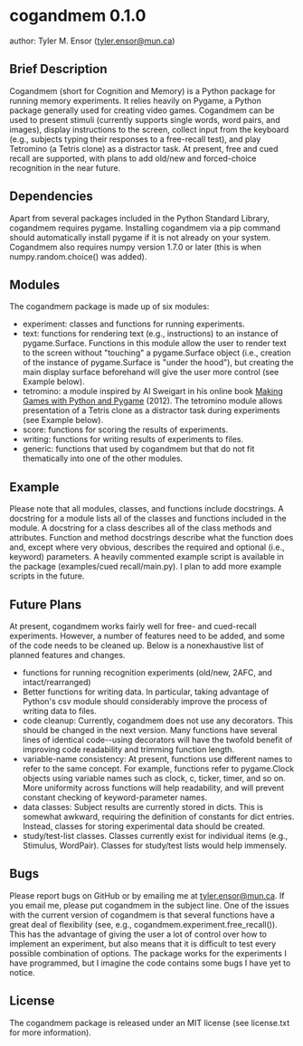# cogandmem 0.1.0
author: Tyler M. Ensor (tyler.ensor@mun.ca)


## Brief Description
Cogandmem (short for Cognition and Memory) is a Python package for running memory experiments. It relies heavily on Pygame, a Python package generally used for creating video games.
Cogandmem can be used to present stimuli (currently supports single words, word pairs, and images), display instructions to the screen, collect input from the keyboard (e.g., subjects typing their responses to a free-recall test), and play Tetromino (a Tetris clone) as a distractor task.
At present, free and cued recall are supported, with plans to add old/new and forced-choice recognition in the near future.


## Dependencies
Apart from several packages included in the Python Standard Library, cogandmem requires pygame. Installing cogandmem via a pip command should automatically install pygame if it is not already on your system.
Cogandmem also requires numpy version 1.7.0 or later (this is when numpy.random.choice() was added).


## Modules
The cogandmem package is made up of six modules:
* experiment: classes and functions for running experiments.
* text: functions for rendering text (e.g., instructions) to an instance of pygame.Surface. Functions in this module allow the user to render text to the screen without "touching" a pygame.Surface object (i.e., creation of the instance of pygame.Surface is "under the hood"), but creating the main display surface beforehand will give the user more control (see Example below).
* tetromino: a module inspired by Al Sweigart in his online book [Making Games with Python and Pygame](http://inventwithpython.com/pygame) (2012). The tetromino module allows presentation of a Tetris clone as a distractor task during experiments (see Example below).
* score: functions for scoring the results of experiments.
* writing: functions for writing results of experiments to files.
* generic: functions that used by cogandmem but that do not fit thematically into one of the other modules.


## Example
Please note that all modules, classes, and functions include docstrings. A docstring for a module lists all of the classes and functions included in the module. A docstring for a class describes all of the class methods and attributes. Function and method docstrings describe what the function does and, except where very obvious, describes the required and optional (i.e., keyword) parameters.
A heavily commented example script is available in the package (examples/cued recall/main.py). I plan to add more example scripts in the future.


## Future Plans
At present, cogandmem works fairly well for free- and cued-recall experiments. However, a number of features need to be added, and some of the code needs to be cleaned up.
Below is a nonexhaustive list of planned features and changes.
* functions for running recognition experiments (old/new, 2AFC, and intact/rearranged)
* Better functions for writing data. In particular, taking advantage of Python's csv module should considerably improve the process of writing data to files.
* code cleanup: Currently, cogandmem does not use any decorators. This should be changed in the next version. Many functions have several lines of identical code--using decorators will have the twofold benefit of improving code readability and trimming function length.
* variable-name consistency: At present, functions use different names to refer to the same concept. For example, functions refer to pygame.Clock objects using variable names such as clock, c, ticker, timer, and so on. More uniformity across functions will help readability, and will prevent constant checking of keyword-parameter names.
* data classes: Subject results are currently stored in dicts. This is somewhat awkward, requiring the definition of constants for dict entries. Instead, classes for storing experimental data should be created.
* study/test-list classes. Classes currently exist for individual items (e.g., Stimulus, WordPair). Classes for study/test lists would help immensely.


## Bugs
Please report bugs on GitHub or by emailing me at tyler.ensor@mun.ca. If you email me, please put cogandmem in the subject line.
One of the issues with the current version of cogandmem is that several functions have a great deal of flexibility (see, e.g., cogandmem.experiment.free_recall()). This has the advantage of giving the user a lot of control over how to implement an experiment, but also means that it is difficult to test every possible combination of options. The package works for the experiments I have programmed, but I imagine the code contains some bugs I have yet to notice.


## License
The cogandmem package is released under an MIT license (see license.txt for more information).
